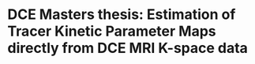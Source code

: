 # DCE Masters thesis: Estimation of Tracer Kinetic Parameter Maps directly from DCE MRI K-space data 


